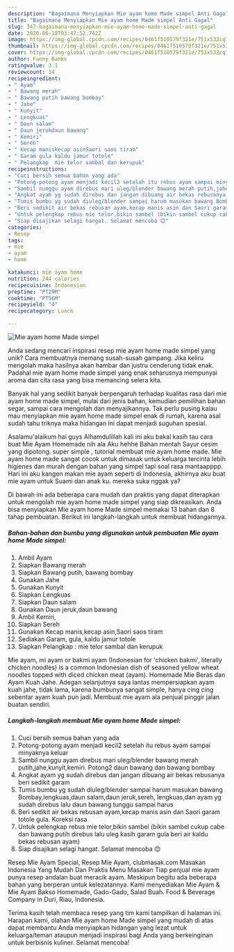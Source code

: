 ```yaml
---
description: "Bagaimana Menyiapkan Mie ayam home Made simpel Anti Gagal"
title: "Bagaimana Menyiapkan Mie ayam home Made simpel Anti Gagal"
slug: 347-bagaimana-menyiapkan-mie-ayam-home-made-simpel-anti-gagal
date: 2020-06-18T03:47:52.742Z
image: https://img-global.cpcdn.com/recipes/0461f510579f321e/751x532cq70/mie-ayam-home-made-simpel-foto-resep-utama.jpg
thumbnail: https://img-global.cpcdn.com/recipes/0461f510579f321e/751x532cq70/mie-ayam-home-made-simpel-foto-resep-utama.jpg
cover: https://img-global.cpcdn.com/recipes/0461f510579f321e/751x532cq70/mie-ayam-home-made-simpel-foto-resep-utama.jpg
author: Fanny Banks
ratingvalue: 3.1
reviewcount: 14
recipeingredient:
- " Ayam"
- " Bawang merah"
- " Bawang putih bawang bombay"
- " Jahe"
- " Kunyit"
- " Lengkuas"
- " Daun salam"
- " Daun jerukdaun bawang"
- " Kemiri"
- " Sereh"
- " Kecap maniskecap asinSaori saos tiram"
- " Garam gula kaldu jamur totole"
- " Pelangkap  mie telor sambal dan kerupuk"
recipeinstructions:
- "Cuci bersih semua bahan yang ada"
- "Potong-potong ayam menjadi kecil2 setelah itu rebus ayam sampai minyaknya keluar"
- "Sambil nunggu ayam direbus mari uleg/blender bawang merah putih,jahe,kunyit,kemiri. Potong2 daun bawang dan bawang bombay"
- "Angkat ayam yg sudah direbus dan jangan dibuang air bekas rebusanya beri sedikit garam"
- "Tumis bumbu yg sudah diuleg/blender sampai harum masukan bawang Bombay,lengkuas,daun salam,daun jeruk,sereh, lengkuas,dan ayam yg sudah direbus lalu daun bawang tunggu sampai harus"
- "Beri sedikit air bekas rebusan ayam,kecap manis asin dan Saori garam totole gula. Koreksi rasa"
- "Untuk pelengkap rebus mie telor,bikin sambel (bikin sambel cukup cabe dan bawang putih direbus lalu uleg kasih garam gula beri air kaldu bekas rebusan ayam)"
- "Siap disajikan selagi hangat. Selamat mencoba 😊"
categories:
- Resep
tags:
- mie
- ayam
- home

katakunci: mie ayam home 
nutrition: 244 calories
recipecuisine: Indonesian
preptime: "PT29M"
cooktime: "PT56M"
recipeyield: "4"
recipecategory: Lunch

---
```



![Mie ayam home Made simpel](https://img-global.cpcdn.com/recipes/0461f510579f321e/751x532cq70/mie-ayam-home-made-simpel-foto-resep-utama.jpg)

Anda sedang mencari inspirasi resep mie ayam home made simpel yang unik? Cara membuatnya memang susah-susah gampang. Jika keliru mengolah maka hasilnya akan hambar dan justru cenderung tidak enak. Padahal mie ayam home made simpel yang enak seharusnya mempunyai aroma dan cita rasa yang bisa memancing selera kita.

Banyak hal yang sedikit banyak berpengaruh terhadap kualitas rasa dari mie ayam home made simpel, mulai dari jenis bahan, kemudian pemilihan bahan segar, sampai cara mengolah dan menyajikannya. Tak perlu pusing kalau mau menyiapkan mie ayam home made simpel enak di rumah, karena asal sudah tahu triknya maka hidangan ini dapat menjadi suguhan spesial.

Asalamu&#39;alaikum hai guys Alhamdulillah kali ini aku bakal kasih tau cara buat Mie Ayam Homemade nih ala Aku hehhe Bahan mentah Sayur cesim yang dipotong. super simple , tutorial membuat mie ayam home made. Mie ayam home made sangat cocok untuk dimasak untuk keluarga tercinta lebih higienes dan murah dengan bahan yang simpel tapi soal rasa mantaapppp. Hari ini aku kangen makan mie ayam seperti di Indonesia, akhirnya aku buat mie ayam untuk Suami dan anak ku. mereka suka nggak ya?


Di bawah ini ada beberapa cara mudah dan praktis yang dapat diterapkan untuk mengolah mie ayam home made simpel yang siap dikreasikan. Anda bisa menyiapkan Mie ayam home Made simpel memakai 13 bahan dan 8 tahap pembuatan. Berikut ini langkah-langkah untuk membuat hidangannya.

<!--inarticleads1-->

##### Bahan-bahan dan bumbu yang digunakan untuk pembuatan Mie ayam home Made simpel:

1. Ambil  Ayam
1. Siapkan  Bawang merah
1. Siapkan  Bawang putih, bawang bombay
1. Gunakan  Jahe
1. Gunakan  Kunyit
1. Siapkan  Lengkuas
1. Siapkan  Daun salam
1. Gunakan  Daun jeruk,daun bawang
1. Ambil  Kemiri,
1. Siapkan  Sereh
1. Gunakan  Kecap manis,kecap asin,Saori saos tiram
1. Sediakan  Garam, gula, kaldu jamur totole
1. Siapkan  Pelangkap : mie telor sambal dan kerupuk


Mie ayam, mi ayam or bakmi ayam (Indonesian for &#39;chicken bakmi&#39;, literally chicken noodles) is a common Indonesian dish of seasoned yellow wheat noodles topped with diced chicken meat (ayam). Homemade Mie Beras dan Ayam Kuah Jahe. Adegan selanjutnya saya lantas mempersiapkan ayam kuah jahe, tidak lama, karena bumbunya sangat simple, hanya cing cing sebentar ayam kuah pun jadi. Membuat mie ayam ala penjual pinggir jalan buatan sendiri. 

<!--inarticleads2-->

##### Langkah-langkah membuat Mie ayam home Made simpel:

1. Cuci bersih semua bahan yang ada
1. Potong-potong ayam menjadi kecil2 setelah itu rebus ayam sampai minyaknya keluar
1. Sambil nunggu ayam direbus mari uleg/blender bawang merah putih,jahe,kunyit,kemiri. Potong2 daun bawang dan bawang bombay
1. Angkat ayam yg sudah direbus dan jangan dibuang air bekas rebusanya beri sedikit garam
1. Tumis bumbu yg sudah diuleg/blender sampai harum masukan bawang Bombay,lengkuas,daun salam,daun jeruk,sereh, lengkuas,dan ayam yg sudah direbus lalu daun bawang tunggu sampai harus
1. Beri sedikit air bekas rebusan ayam,kecap manis asin dan Saori garam totole gula. Koreksi rasa
1. Untuk pelengkap rebus mie telor,bikin sambel (bikin sambel cukup cabe dan bawang putih direbus lalu uleg kasih garam gula beri air kaldu bekas rebusan ayam)
1. Siap disajikan selagi hangat. Selamat mencoba 😊


Resep Mie Ayam Special, Resep Mie Ayam, clubmasak.com Masakan Indonesia Yang Mudah Dan Praktis Menu Masakan Tiap penjual mie ayam punya resep andalan buat meracik ayam. Meskipun begitu ada beberapa bahan yang berperan untuk kelezatannya. Kami menyediakan Mie Ayam &amp; Mie Ayam Bakso Homemade, Gado-Gado, Salad Buah. Food &amp; Beverage Company in Duri, Riau, Indonesia. 

Terima kasih telah membaca resep yang tim kami tampilkan di halaman ini. Harapan kami, olahan Mie ayam home Made simpel yang mudah di atas dapat membantu Anda menyiapkan hidangan yang lezat untuk keluarga/teman ataupun menjadi inspirasi bagi Anda yang berkeinginan untuk berbisnis kuliner. Selamat mencoba!
